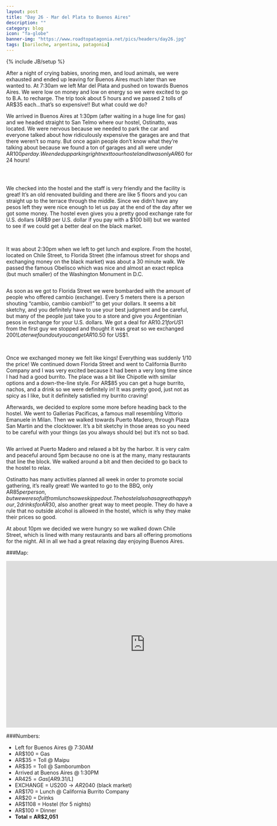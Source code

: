 ```yaml
---
layout: post
title: "Day 26 - Mar del Plata to Buenos Aires"
description: ""
category: blog
icon: "fa-globe"
banner-img: "https://www.roadtopatagonia.net/pics/headers/day26.jpg"
tags: [bariloche, argentina, patagonia]
---
```

{% include JB/setup %}

After a night of crying babies, snoring men, and loud animals, we were exhausted and ended up leaving for Buenos Aires much later than we wanted to. At 7:30am we left Mar del Plata and pushed on towards Buenos Aires. We were low on money and low on energy so we were excited to go to B.A. to recharge. The trip took about 5 hours and we passed 2 tolls of AR$35 each...that’s so expensive!! But what could we do?

We arrived in Buenos Aires at 1:30pm (after waiting in a huge line for gas) and we headed straight to San Telmo where our hostel, Ostinatto, was located. We were nervous because we needed to park the car and everyone talked about how ridiculously expensive the garages are and that there weren’t so many. But once again people don’t know what they’re talking about because we found a ton of garages and all were under AR$100 per day. We ended up parking right next to our hostel and it was only AR$60 for 24 hours! 

<figure>
	<a class="fancybox" rel="one"  href="{{ site.pics.days }}/day26/pic03_o.jpg"><img src="{{ site.pics.days }}/day26/pic03.jpg" alt=""></a>
</figure>

<figure class="third">
	<a class="fancybox" rel="one" href="{{ site.pics.days }}/day26/pic01_o.jpg"><img src="{{ site.pics.days }}/day26/pic01_tb.jpg" alt=""></a>
	<a class="fancybox" rel="one" href="{{ site.pics.days }}/day26/pic02_o.jpg"><img src="{{ site.pics.days }}/day26/pic02_tb.jpg" alt=""></a>
</figure>


We checked into the hostel and the staff is very friendly and the facility is great! It’s an old renovated building and there are like 5 floors and you can straight up to the terrace through the middle. Since we didn’t have any pesos left they were nice enough to let us pay at the end of the day after we got some money. The hostel even gives you a pretty good exchange rate for U.S. dollars (AR$9 per U.S. dollar if you pay with a $100 bill) but we wanted to see if we could get a better deal on the black market.

<figure class="third">
	<a class="fancybox" rel="two" href="{{ site.pics.days }}/day26/pic04_o.jpg"><img src="{{ site.pics.days }}/day26/pic04_tb.jpg" alt=""></a>
	<a class="fancybox" rel="rwo" href="{{ site.pics.days }}/day26/pic06_o.jpg"><img src="{{ site.pics.days }}/day26/pic06_tb.jpg" alt=""></a>
</figure>

It was about 2:30pm when we left to get lunch and explore. From the hostel, located on Chile Street, to Florida Street (the infamous street for shops and exchanging money on the black market) was about a 30 minute walk. We passed the famous Obelisco which was nice and almost an exact replica (but much smaller) of the Washington Monument in D.C. 

<figure>
	<a class="fancybox" rel="three"  href="{{ site.pics.days }}/day26/pic05_o.jpg"><img src="{{ site.pics.days }}/day26/pic05.jpg" alt=""></a>
</figure>

As soon as we got to Florida Street we were bombarded with the amount of people who offered cambio (exchange). Every 5 meters there is a person shouting “cambio, cambio cambio!!” to get your dollars. It seems a bit sketchy, and you definitely have to use your best judgment and be careful, but many of the people just take you to a store and give you Argentinian pesos in exchange for your U.S. dollars. We got a deal for AR$10.21 for US$1 from the first guy we stopped and thought it was great so we exchanged $200! Later we found out you can get AR$10.50 for US$1.

<figure class="third">
	<a class="fancybox" rel="four" href="{{ site.pics.days }}/day26/pic07_o.jpg"><img src="{{ site.pics.days }}/day26/pic07_tb.jpg" alt=""></a>
	<a class="fancybox" rel="four" href="{{ site.pics.days }}/day26/pic09_o.jpg"><img src="{{ site.pics.days }}/day26/pic09_tb.jpg" alt=""></a>
</figure>

Once we exchanged money we felt like kings! Everything was suddenly 1/10 the price! We continued down Florida Street and went to California Burrito Company and I was very excited because it had been a very long time since I had had a good burrito. The place was a bit like Chipotle with similar options and a down-the-line style. For AR$85 you can get a huge burrito, nachos, and a drink so we were definitely in! It was pretty good, just not as spicy as I like, but it definitely satisfied my burrito craving! 

Afterwards, we decided to explore some more before heading back to the hostel. We went to Gallerias Pacificas, a famous mall resembling Vittorio Emanuele in Milan. Then we walked towards Puerto Madero, through Plaza San Martin and the clocktower. It’s a bit sketchy in those areas so you need to be careful with your things (as you always should be) but it’s not so bad.

<figure>
	<a class="fancybox" rel="five"  href="{{ site.pics.days }}/day26/pic08_o.jpg"><img src="{{ site.pics.days }}/day26/pic08.jpg" alt=""></a>
</figure>

We arrived at Puerto Madero and relaxed a bit by the harbor. It is very calm and peaceful around 5pm because no one is at the many, many restaurants that line the block. We walked around a bit and then decided to go back to the hostel to relax. 

Ostinatto has many activities planned all week in order to promote social gathering, it’s really great! We wanted to go to the BBQ, only AR$85 per person, but we were so full from lunch so we skipped out. The hostel also has a great happy hour, 2 drinks for AR$30, also another great way to meet people. They do have a rule that no outside alcohol is allowed in the hostel, which is why they make their prices so good. 

At about 10pm we decided we were hungry so we walked down Chile Street, which is lined with many restaurants and bars all offering promotions for the night. All in all we had a great relaxing day enjoying Buenos Aires. 

###Map:

<iframe src="https://www.google.com/maps/embed?pb=!1m29!1m12!1m3!1d1646667.5825407812!2d-59.080890944101135!3d-36.284467843671834!2m3!1f0!2f0!3f0!3m2!1i1024!2i768!4f13.1!4m14!1i0!3e6!4m5!1s0x9584d94d19d34209%3A0xdd9670804bfed126!2sMar+del+Plata%2C+Buenos+Aires+Province%2C+Argentina!3m2!1d-37.9798584!2d-57.5897942!4m5!1s0x95bcca3b4ef90cbd%3A0xa0b3812e88e88e87!2sBuenos+Aires%2C+Argentina!3m2!1d-34.6037232!2d-58.381593099999996!5e0!3m2!1sen!2s!4v1397329338519" width="750" height="450" frameborder="0" style="border:0">>&nbsp;</iframe>

###Numbers:

* Left for Buenos Aires @ 7:30AM
* AR$100 = Gas
* AR$35 = Toll @ Maipu
* AR$35 = Toll @ Samborumbon
* Arrived at Buenos Aires @ 1:30PM
* AR$425 = Gas [AR$9.31/L]
* EXCHANGE = US$200 → AR$2040 (black market)
* AR$170 = Lunch @ California Burrito Company
* AR$20 = Drinks
* AR$1108 = Hostel (for 5 nights)
* AR$100 = Dinner
* **Total = AR$2,051**